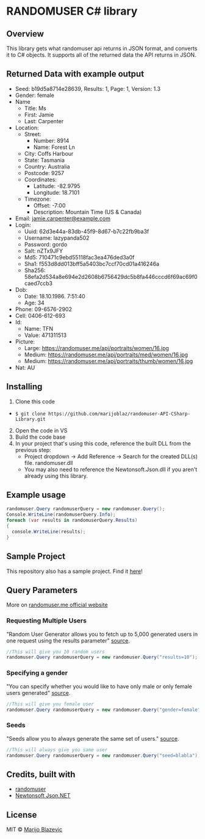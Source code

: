 # RANDOMUSER C# library


## Overview
This library gets what randomuser api returns in JSON format, and converts it to C# objects.
It supports all of the returned data the API returns in JSON. 

## Returned Data with example output

- Seed: b19d5a8714e28639, Results: 1, Page: 1, Version: 1.3
- Gender: female
- Name
  * Title: Ms
  * First: Jamie
  * Last: Carpenter
- Location:
  * Street:
      * Number: 8914
      * Name: Forest Ln
  * City: Coffs Harbour
  * State: Tasmania
  * Country: Australia
  * Postcode: 9257
  * Coordinates:
      * Latitude: -82.9795
      * Longitude: 18.7101
  * Timezone:
      * Offset: -7:00
      * Description: Mountain Time (US & Canada)
- Email: jamie.carpenter@example.com
- Login:
  * Uuid: 62d3e44a-83db-45f9-8d67-b7c22fb9ba3f
  * Username: lazypanda502
  * Password: gordo
  * Salt: nZTx9JFY
  * Md5: 710471c9ebd55118fac3ea476ded3a0f
  * Sha1: f553d8dd013bff5a5403bc7ccf70cd01a416246a
  * Sha256: 58efa2d534a8e694e2d2608b6756429dc5b8fa446cccd6f69ac69f0caed7ccb3
- Dob:
  * Date: 18.10.1986. 7:51:40
  * Age: 34
- Phone: 09-6576-2902
- Cell: 0406-612-693
- Id:
  * Name: TFN
  * Value: 471311513
- Picture:
  * Large: https://randomuser.me/api/portraits/women/16.jpg
  * Medium: https://randomuser.me/api/portraits/med/women/16.jpg
  * Medium: https://randomuser.me/api/portraits/thumb/women/16.jpg
- Nat: AU

## Installing
1. Clone this code 
  * ```$ git clone https://github.com/marijoblaz/randomuser-API-CSharp-Library.git```
2. Open the code in VS
3. Build the code base
4.  In your project that's using this code, reference the built DLL from the previous step:
    * Project dropdown -> Add Reference -> Search for the created DLL(s) file. randomuser.dll 
    * You may also need to reference the Newtonsoft.Json.dll if you aren't already using this library.
    
## Example usage

```csharp
randomuser.Query randomuserQuery = new randomuser.Query();
Console.WriteLine(randomuserQuery.Info);
foreach (var results in randomuserQuery.Results)
{
  console.WriteLine(results);
}
```
## Sample Project
This repository also has a sample project. Find it [here](https://github.com/marijoblaz/randomuser-API-CSharp-Library/tree/master/randomuserExample)!

## Query Parameters
More on [randomuser.me official website](https://randomuser.me/documentation)
### Requesting Multiple Users
"Random User Generator allows you to fetch up to 5,000 generated users in one request using the results parameter" [source](https://randomuser.me/documentation#multiple).

```csharp
//This will give you 10 random users
randomuser.Query randomuserQuery = new randomuser.Query("results=10");
```
### Specifying a gender
"You can specify whether you would like to have only male or only female users generated" [source](https://randomuser.me/documentation#gender).
```csharp
//This will give you female user
randomuser.Query randomuserQuery = new randomuser.Query("gender=female");
```
### Seeds
"Seeds allow you to always generate the same set of users." [source](https://randomuser.me/documentation#seeds).

```csharp
//This will always give you same user
randomuser.Query randomuserQuery = new randomuser.Query("seed=blabla");
```

## Credits, built with
- [randomuser](https://randomuser.me/)
- [Newtonsoft Json.NET](https://www.newtonsoft.com/json)

## License
MIT  © [Marijo Blazevic](https://opensource.org/licenses/MIT)
